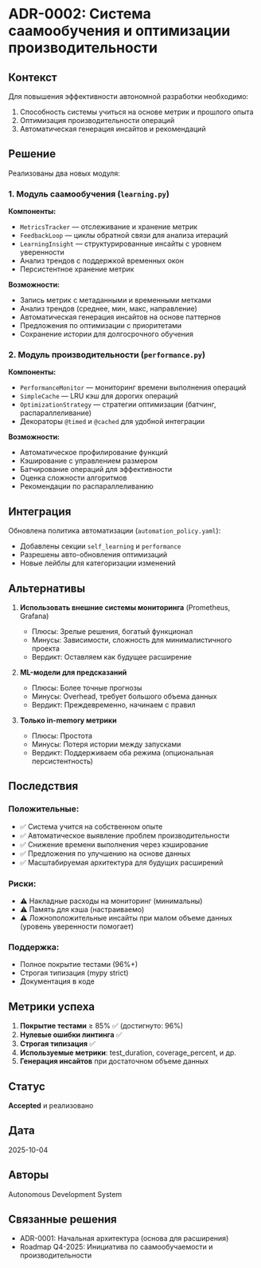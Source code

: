 # ADR-0002: Система саамообучения и оптимизации производительности

## Контекст

Для повышения эффективности автономной разработки необходимо:
1. Способность системы учиться на основе метрик и прошлого опыта
2. Оптимизация производительности операций
3. Автоматическая генерация инсайтов и рекомендаций

## Решение

Реализованы два новых модуля:

### 1. Модуль саамообучения (`learning.py`)

**Компоненты:**
- `MetricsTracker` — отслеживание и хранение метрик
- `FeedbackLoop` — циклы обратной связи для анализа итераций
- `LearningInsight` — структурированные инсайты с уровнем уверенности
- Анализ трендов с поддержкой временных окон
- Персистентное хранение метрик

**Возможности:**
- Запись метрик с метаданными и временными метками
- Анализ трендов (среднее, мин, макс, направление)
- Автоматическая генерация инсайтов на основе паттернов
- Предложения по оптимизации с приоритетами
- Сохранение истории для долгосрочного обучения

### 2. Модуль производительности (`performance.py`)

**Компоненты:**
- `PerformanceMonitor` — мониторинг времени выполнения операций
- `SimpleCache` — LRU кэш для дорогих операций
- `OptimizationStrategy` — стратегии оптимизации (батчинг, распараллеливание)
- Декораторы `@timed` и `@cached` для удобной интеграции

**Возможности:**
- Автоматическое профилирование функций
- Кэширование с управлением размером
- Батчирование операций для эффективности
- Оценка сложности алгоритмов
- Рекомендации по распараллеливанию

## Интеграция

Обновлена политика автоматизации (`automation_policy.yaml`):
- Добавлены секции `self_learning` и `performance`
- Разрешены авто-обновления оптимизаций
- Новые лейблы для категоризации изменений

## Альтернативы

1. **Использовать внешние системы мониторинга** (Prometheus, Grafana)
   - Плюсы: Зрелые решения, богатый функционал
   - Минусы: Зависимости, сложность для минималистичного проекта
   - Вердикт: Оставляем как будущее расширение

2. **ML-модели для предсказаний**
   - Плюсы: Более точные прогнозы
   - Минусы: Overhead, требует большого объема данных
   - Вердикт: Преждевременно, начинаем с правил

3. **Только in-memory метрики**
   - Плюсы: Простота
   - Минусы: Потеря истории между запусками
   - Вердикт: Поддерживаем оба режима (опциональная персистентность)

## Последствия

### Положительные:
- ✅ Система учится на собственном опыте
- ✅ Автоматическое выявление проблем производительности
- ✅ Снижение времени выполнения через кэширование
- ✅ Предложения по улучшению на основе данных
- ✅ Масштабируемая архитектура для будущих расширений

### Риски:
- ⚠️ Накладные расходы на мониторинг (минимальны)
- ⚠️ Память для кэша (настраиваемо)
- ⚠️ Ложноположительные инсайты при малом объеме данных (уровень уверенности помогает)

### Поддержка:
- Полное покрытие тестами (96%+)
- Строгая типизация (mypy strict)
- Документация в коде

## Метрики успеха

1. **Покрытие тестами** ≥ 85% ✅ (достигнуто: 96%)
2. **Нулевые ошибки линтинга** ✅
3. **Строгая типизация** ✅
4. **Используемые метрики**: test_duration, coverage_percent, и др.
5. **Генерация инсайтов** при достаточном объеме данных

## Статус

**Accepted** и реализовано

## Дата

2025-10-04

## Авторы

Autonomous Development System

## Связанные решения

- ADR-0001: Начальная архитектура (основа для расширения)
- Roadmap Q4-2025: Инициатива по саамообучаемости и производительности
